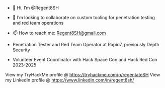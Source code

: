 - 👋 Hi, I’m @Regent8SH
- 💞️ I’m looking to collaborate on custom tooling for penetration testing and red team operations
- 📫 How to reach me: Regent8SH@gmail.com

- Penetration Tester and Red Team Operator at Rapid7, previously Depth Security
- Volunteer Event Coordinator with Hack Space Con and Hack Red Con 2023-2025

View my TryHackMe profile @ https://tryhackme.com/p/regentateSH
View my LinkedIn profile @ https://www.linkedin.com/in/regent8sh/

<!---
RegentateSH/RegentateSH is a ✨ special ✨ repository because its `README.md` (this file) appears on your GitHub profile.
You can click the Preview link to take a look at your changes.
--->
